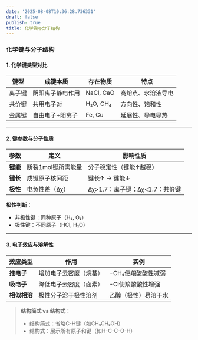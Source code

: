 ```yaml
---
date: '2025-08-08T10:36:28.736331'
draft: false
publish: true
title: 化学键与分子结构
---
```


### **化学键与分子结构**

#### 1. 化学键类型对比

|键型|成键本质|存在物质|特点|
|---|---|---|---|
|离子键|阴阳离子静电作用|NaCl, CaO|高熔点、水溶液导电|
|共价键|共用电子对|H₂O, CH₄|方向性、饱和性|
|金属键|自由电子+阳离子|Fe, Cu|延展性、导电导热|

---

#### 2. 键参数与分子性质

|参数|定义|影响性质|
|---|---|---|
|**键能**|断裂1mol键所需能量|分子稳定性（键能↑越稳）|
|**键长**|成键原子核间距|键长↑ → 键能↓|
|**极性**|电负性差（Δχ）|Δχ>1.7：离子键；Δχ<1.7：共价键|

**极性判断**：

- 非极性键：同种原子（H₂, O₂）
- 极性键：不同原子（HCl, H₂O）

---

#### 3. 电子效应与溶解性

|效应类型|作用|实例|
|---|---|---|
|**推电子**|增加电子云密度（烷基）|-CH₃使羧酸酸性减弱|
|**吸电子**|降低电子云密度（卤素）|-Cl使羧酸酸性增强|
|**相似相溶**|极性分子溶于极性溶剂|乙醇（极性）易溶于水|

> **结构简式 vs 结构式**：
> 
> - 结构简式：省略C-H键（如CH₃CH₂OH）
> - 结构式：展示所有原子和键（如H-C-C-O-H）